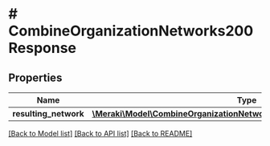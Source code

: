 # # CombineOrganizationNetworks200Response

## Properties

Name | Type | Description | Notes
------------ | ------------- | ------------- | -------------
**resulting_network** | [**\Meraki\Model\CombineOrganizationNetworks200ResponseResultingNetwork**](CombineOrganizationNetworks200ResponseResultingNetwork.md) |  | [optional]

[[Back to Model list]](../../README.md#models) [[Back to API list]](../../README.md#endpoints) [[Back to README]](../../README.md)
